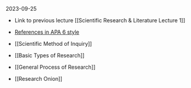 2023-09-25

* Link to previous lecture [[Scientific Research & Literature Lecture 1]]

* [ References in APA 6 style ](https://www.scribbr.com/apa-style/6th-edition/archived-format/)

* [[Scientific Method of Inquiry]]

* [[Basic Types of Research]]

* [[General Process of Research]]

* [[Research Onion]]